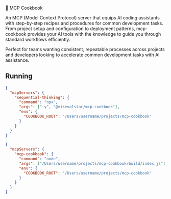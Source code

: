🍳 MCP Cookbook

An MCP (Model Context Protocol) server that equips AI coding assistants with step-by-step recipes and procedures for common development tasks. From project setup and configuration to deployment patterns, mcp-cookbook provides your AI tools with the knowledge to guide you through standard workflows efficiently.

Perfect for teams wanting consistent, repeatable processes across projects and developers looking to accelerate common development tasks with AI assistance.

## Running

```json
{
  "mcpServers": {
    "sequential-thinking": {
      "command": "npx",
      "args": ["-y", "@mikevalstar/mcp-cookbook"],
      "env": {
        "COOKBOOK_ROOT": "/Users/username/projects/mcp-cookbook"
      }
    }
  }
}
```

```json
{
  "mcpServers": {
    "mcp-cookbook": {
      "command": "node",
      "args": ["/Users/username/projects/mcp-cookbook/build/index.js"],
      "env": {
        "COOKBOOK_ROOT": "/Users/username/projects/mcp-cookbook"
      }
    }
  }
}
```
